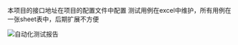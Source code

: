 本项目的接口地址在项目的配置文件中配置
测试用例在excel中维护，所有用例在一张sheet表中，后期扩展不方便


![自动化测试报告](https://github.com/shuiyuebingdian/AutoTestFrameJava/tree/master/images/20190110100659.png)
